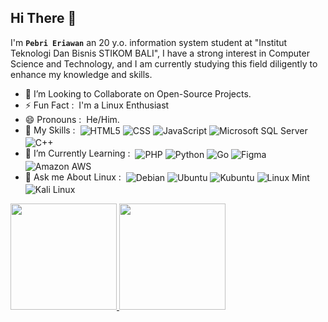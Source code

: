 ## Hi There 👋

I'm **`Pebri Eriawan`** an 20 y.o. information system student at "Institut Teknologi Dan Bisnis STIKOM BALI", I have a strong interest in Computer Science and Technology, and I am currently studying this field diligently to enhance my knowledge and skills.

- 👀 I’m Looking to Collaborate on Open-Source Projects.
- ⚡ Fun Fact : &nbsp;I'm a Linux Enthusiast
- 😄 Pronouns : &nbsp;He/Him.
- 🔧 My Skills : &nbsp;<img src="https://img.shields.io/badge/HTML5-E34F26.svg?style=plastic&logo=HTML5&logoColor=white" alt="HTML5" align="center"> <img src="https://img.shields.io/badge/CSS3-1572B6.svg?style=plastic&logo=CSS3&logoColor=white" alt="CSS" align="center"> <img src="https://img.shields.io/badge/JavaScript-F7DF1E.svg?style=plastic&logo=JavaScript&logoColor=black" alt="JavaScript" align="center"> <img src="https://img.shields.io/badge/Microsoft%20SQL%20Server-CC2927.svg?style=plastic&logo=Microsoft-SQL-Server&logoColor=white" alt="Microsoft SQL Server" align="center"> <img src="https://img.shields.io/badge/C++-00599C.svg?style=plastic&logo=C++&logoColor=white" alt="C++" align="center">
- 🌱 I’m Currently Learning : &nbsp;<img src="https://img.shields.io/badge/PHP-777BB4.svg?style=plastic&logo=PHP&logoColor=white" alt="PHP" align="center"> <img src="https://img.shields.io/badge/Python-3776AB.svg?style=plastic&logo=Python&logoColor=white" alt="Python" align="center"> <img src="https://img.shields.io/badge/Go-00ADD8.svg?style=plastic&logo=Go&logoColor=white" alt="Go" align="center"> <img src="https://img.shields.io/badge/Figma-F24E1E.svg?style=plastic&logo=Figma&logoColor=white" alt="Figma" align="center"> <img src="https://img.shields.io/badge/Amazon%20AWS-232F3E.svg?style=plastic&logo=Amazon-AWS&logoColor=white" alt="Amazon AWS" align="center">
- 💬 Ask me About Linux : &nbsp;<img src="https://img.shields.io/badge/Debian-A81D33.svg?style=plastic&logo=Debian&logoColor=white" alt="Debian" align="center"> <img src="https://img.shields.io/badge/Ubuntu-E95420.svg?style=plastic&logo=Ubuntu&logoColor=white" alt="Ubuntu" align="center"> <img src="https://img.shields.io/badge/Kubuntu-0079C1.svg?style=plastic&logo=Kubuntu&logoColor=white" alt="Kubuntu" align="center"> <img src="https://img.shields.io/badge/Linux%20Mint-87CF3E.svg?style=plastic&logo=Linux-Mint&logoColor=white" alt="Linux Mint" align="center"> <img src="https://img.shields.io/badge/Kali%20Linux-557C94.svg?style=plastic&logo=Kali-Linux&logoColor=white" alt="Kali Linux" align="center">

<p align="left">
<a href="https://github.com/pebrieriawan">
  <img height="170em" src="https://github-readme-stats-eight-theta.vercel.app/api?username=pebrieriawan&show_icons=true&theme=material-palenight&include_all_commits=true&count_private=true"/>
  <img height="170em" src="https://github-readme-stats-eight-theta.vercel.app/api/top-langs/?username=pebrieriawan&layout=compact&theme=material-palenight"/>
</a>
</p>
